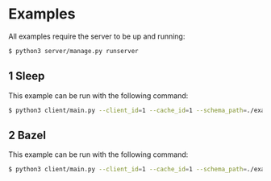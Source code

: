 # Examples

All examples require the server to be up and running:

```bash
$ python3 server/manage.py runserver
```

## 1 Sleep

This example can be run with the following command:

```bash
$ python3 client/main.py --client_id=1 --cache_id=1 --schema_path=./examples/sleep/schema.yaml
```


## 2 Bazel

This example can be run with the following command:

```bash
$ python3 client/main.py --client_id=1 --cache_id=1 --schema_path=./examples/bazel/schema.yaml --workspace_path=./examples/bazel
```
